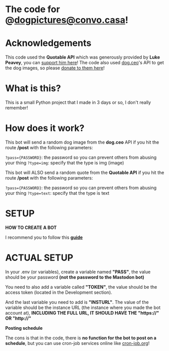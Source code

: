 # The code for @dogpictures@convo.casa!

# Acknowledgements
This code used the **Quotable API** which was generously provided by **Luke Peavey**, you can [support him here](https://github.com/sponsors/lukePeavey)!
The code also used [dog.ceo](dog.ceo/dog-api)'s API to get the dog images, so please [donate to them here](https://paypal.me/dogapi)!

# What is this?
This is a small Python project that I made in 3 days or so, I don't really remember! 

# How does it work?
This bot will send a random dog image from the **dog.ceo** API if you hit the route **/post** with the following parameters:

``?pass={PASSWORD}``: the password so you can prevent others from abusing your thing
``?type=img``: specify that the type is img (image)

This bot will ALSO send a random quote from the **Quotable API** if you hit the route **/post** with the following parameters:

``?pass={PASSWORD}``: the password so you can prevent others from abusing your thing
``?type=text``: specify that the type is text

# SETUP

**HOW TO CREATE A BOT**

I recommend you to follow this **[guide](https://dev.to/botwiki/introduction-to-mastodon-bots-hfn)**

# ACTUAL SETUP
In your .env (or variables), create a variable named **"PASS"**, the value should be your password **(not the password to the Mastodon bot)**

You need to also add a variable called **"TOKEN"**, the value should be the access token (located in the Development section).

And the last variable you need to add is **"INSTURL"**. The value of the variable should be the instance URL (the instance where you made the bot account at), **INCLUDING THE FULL URL, IT SHOULD HAVE THE "https://" OR "http://"**

**Posting schedule**

The cons is that in the code, there is **no function for the bot to post on a schedule**, but you can use cron-job services online like [cron-job.org](console.cron-job.org)!
